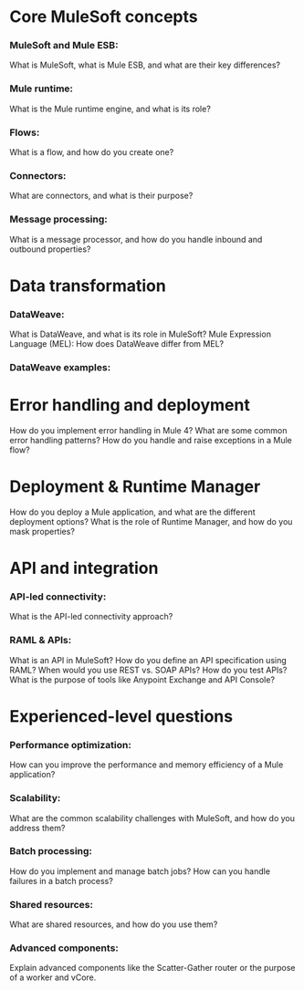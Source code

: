 # Core MuleSoft concepts

### MuleSoft and Mule ESB: 
What is MuleSoft, what is Mule ESB, and what are their key differences?
### Mule runtime: 
What is the Mule runtime engine, and what is its role?
### Flows: 
What is a flow, and how do you create one?
### Connectors: 
What are connectors, and what is their purpose?
### Message processing: 
What is a message processor, and how do you handle inbound and outbound properties? 

# Data transformation

### DataWeave: 
What is DataWeave, and what is its role in MuleSoft? 
Mule Expression Language (MEL): How does DataWeave differ from MEL?

### DataWeave examples:

# Error handling and deployment

How do you implement error handling in Mule 4? What are some common error handling patterns? 
How do you handle and raise exceptions in a Mule flow? 

# Deployment & Runtime Manager

How do you deploy a Mule application, and what are the different deployment options?
What is the role of Runtime Manager, and how do you mask properties? 

# API and integration

### API-led connectivity: 

What is the API-led connectivity approach? 

### RAML & APIs:

What is an API in MuleSoft? How do you define an API specification using RAML? 
When would you use REST vs. SOAP APIs? 
How do you test APIs? What is the purpose of tools like Anypoint Exchange and API Console?

# Experienced-level questions

### Performance optimization:

How can you improve the performance and memory efficiency of a Mule application? 

### Scalability:

What are the common scalability challenges with MuleSoft, and how do you address them? 

### Batch processing: 

How do you implement and manage batch jobs? How can you handle failures in a batch process? 

### Shared resources:

What are shared resources, and how do you use them? 

### Advanced components:

Explain advanced components like the Scatter-Gather router or the purpose of a worker and vCore. 
